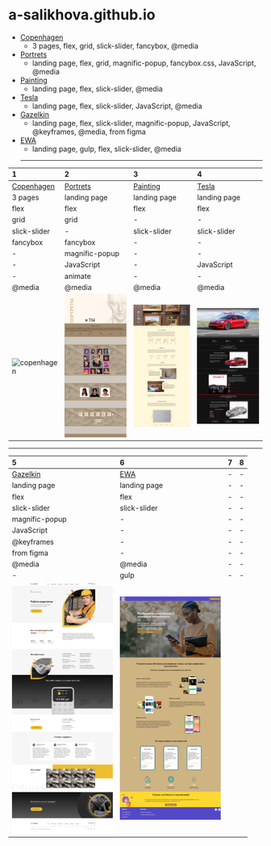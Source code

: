 # a-salikhova.github.io

* [Copenhagen](../copenhagen/)
  * 3 pages, flex, grid, slick-slider, fancybox, @media
* [Portrets](../portrets/)
  * landing page, flex, grid, magnific-popup, fancybox.css, JavaScript, @media
* [Painting](../painting/)
  * landing page, flex, slick-slider, @media
* [Tesla](../tesla/)
  * landing page, flex, slick-slider,  JavaScript, @media
* [Gazelkin](../gazelkin/)
  * landing page, flex, slick-slider,  magnific-popup, JavaScript, @keyframes, @media, from figma
* [EWA](../EWA/)
  * landing page, gulp, flex, slick-slider, @media
  ***

|1              |2            |3              | 4              | 
|:------------- |:------------|:--------------|:---------------|
| [Copenhagen](../copenhagen/)| [Portrets](../portrets/)| [Painting](../painting/)| [Tesla](../tesla/)|
| 3 pages |landing page|landing page|landing page| 
|flex|flex|flex|flex|
|grid|grid|-|-|
|slick-slider|-|slick-slider|slick-slider|
|fancybox|fancybox|-|-|
|-|magnific-popup|-|-|
|-|JavaScript|-|JavaScript|
|-|animate|-|-|
|@media|@media|@media|@media|
| <img src="./images/copenhagen.png" alt="copenhagen" width="200px"> |<img src="./images/portrets1.png" alt="portrets" width="200px">  |<img src="./images/painting.png" alt="painting" width="200px">  |  <img src="./images/tesla.png" alt="tesla" width="200px">|
***
|5          | 6        |  7        | 8         |
|:--------- |:---------|:----------|:----------|
| [Gazelkin](../gazelkin/)| [EWA](../EWA/)| -| -|
| landing page|landing page|-|-| 
|flex|flex|-|-|
|slick-slider|slick-slider|-|-|
|magnific-popup|-|-|-|
|JavaScript|-|-|-|
|@keyframes|-|-|-|
|from figma|-|-|-|
|@media|@media|-|-|
|-|gulp|-|-|
| <img src="./images/gazelkin.png" alt="gazelkin" width="200px"> |<img src="./images/EWA2.png" alt="EWA" width="200px">  |

